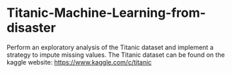 # Titanic-Machine-Learning-from-disaster
Perform an exploratory analysis of the Titanic dataset and implement a strategy to impute missing values. The Titanic dataset can be found on the kaggle website: https://www.kaggle.com/c/titanic

